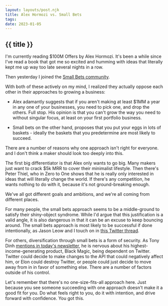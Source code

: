 ```yaml
---
layout: layouts/post.njk
title: Alex Hormozi vs. Small Bets
tags: 
date: 2023-01-05
---
```


## {{ title }}

I'm currently reading $100M Offers by Alex Hormozi. It's been a while since I've read a book that got me so excited and humming with ideas that literally kept me up way too late several nights in a row.

Then yesterday I joined the [Small Bets community](https://dvassallo.gumroad.com/l/small-bets).

With both of these actively on my mind, I realized they actually oppose each other in their approaches to growing a business:

* Alex adamantly suggests that if you aren't making at least $1MM a year in any one of your businesses, you need to pick one, and drop the others. Full stop. His opinion is that you can't grow the way you need to without singular focus, at least on your first portfolio business. 

* Small bets on the other hand, proposes that you put your eggs in lots of baskets - ideally the baskets that you predetermine are most likely to succeed.

There are a number of reasons why one approach isn't right for everyone. and I don't think a maker should look too deeply into this.

The first big differentiator is that Alex only wants to go big. Many makers just want to crack $5k MRR to cover their minimalist lifestyle. Then there's Peter Thiel, who in Zero to One shows that he is really only interested in ideas that will literally change the world. If there's any competition, he wants nothing to do with it, because it's not ground-breaking enough.

We've all got different goals and ambitions, and we're all coming from different places.

For many people, the small bets approach seems to be a middle-ground to satisfy their shiny-object syndrome. While I'd argue that this justification is a valid angle, it is also dangerous in that it can be an excuse to keep bouncing around. The small bets approach is most likely to be successful if done intentionally, as Jason Leow and I touch on in [this Twitter thread](https://twitter.com/jasonleowsg/status/1610637417064857602).

For others, diversification through small bets is a form of security. As Tony Dinh [mentions in today's newsletter](https://news.tonydinh.com/p/dec-2022-updates-and-happy-new-year), he is nervous about his highest-income-generating product, Black Magic, being dependent on Twitter. Twitter could decide to make changes to the API that could negatively affect him, or Elon could destroy Twitter, or people could just decide to move away from in in favor of something else. There are a number of factors outside of his control.

Let's remember that there's no one-size-fits-all approach here. Just because you see someone succeeding with one approach doesn't make it a good fit for you. Do what feels right to you, do it with intention, and drive forward with confidence. You got this.

